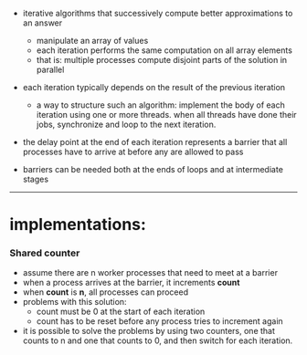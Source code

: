 - iterative algorithms that successively compute better approximations to an answer
	- manipulate an array of values
	- each iteration performs the same computation on all array elements
	- that is: multiple processes compute disjoint parts of the solution in parallel
- each iteration typically depends on the result of the previous iteration
	- a way to structure such an algorithm: implement the body of each iteration using one or more threads. when all threads have done their jobs, synchronize and loop to the next iteration.

- the delay point at the end of each iteration represents a barrier that all processes have to arrive at before any are allowed to pass
- barriers can be needed both at the ends of loops and at intermediate stages


-----

# implementations:

### Shared counter
- assume there are n worker processes that need to meet at a barrier
- when a process arrives at the barrier, it increments **count**
- when **count** is **n**, all processes can proceed
- problems with this solution:
	- count must be 0 at the start of each iteration
	- count has to be reset before any process tries to increment again
- it is possible to solve the problems by using two counters, one that counts to n and one that counts to 0, and then switch for each iteration.
